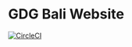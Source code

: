 # GDG Bali Website

[![CircleCI](https://circleci.com/gh/gdg-bali/webapp.svg?style=svg)](https://circleci.com/gh/gdg-bali/webapp)
